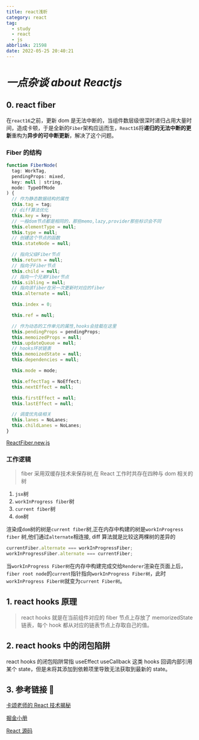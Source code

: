 ```yaml
---
title: react浅析
category: react
tag:
  - study
  - react
  - js
abbrlink: 21598
date: 2022-05-25 20:40:21
---
```


# _***一点杂谈 about Reactjs***_

## 0. react fiber

在`react16`之前，更新 dom 是无法中断的，当组件数层级很深时递归占用大量时间，造成卡顿，于是全新的`Fiber`架构应运而生，`React16`将**递归的无法中断的更新**重构为**异步的可中断更新**，解决了这个问题。

### Fiber 的结构

```js
function FiberNode(
  tag: WorkTag,
  pendingProps: mixed,
  key: null | string,
  mode: TypeOfMode
) {
  // 作为静态数据结构的属性
  this.tag = tag;
  // diff算法优化
  this.key = key;
  // 一般dom节点都是相同的，那些memo,lazy,provider那些标识会不同
  this.elementType = null;
  this.type = null;
  // 创建这个节点的函数
  this.stateNode = null;

  // 指向父级Fiber节点
  this.return = null;
  // 指向子Fiber节点
  this.child = null;
  // 指向一个兄弟Fiber节点
  this.sibling = null;
  // 指向该fiber在另一次更新时对应的fiber
  this.alternate = null;

  this.index = 0;

  this.ref = null;

  // 作为动态的工作单元的属性,hooks会挂载在这里
  this.pendingProps = pendingProps;
  this.memoizedProps = null;
  this.updateQueue = null;
  // hooks环状链表
  this.memoizedState = null;
  this.dependencies = null;

  this.mode = mode;

  this.effectTag = NoEffect;
  this.nextEffect = null;

  this.firstEffect = null;
  this.lastEffect = null;

  // 调度优先级相关
  this.lanes = NoLanes;
  this.childLanes = NoLanes;
}
```

[ReactFiber.new.js](https://github.com/facebook/react/blob/main/packages/react-reconciler/src/ReactFiber.new.js)

### 工作逻辑

> fiber 采用双缓存技术来保存树,在 React 工作时共存在四种与 dom 相关的树

1.  `jsx`树
2.  `workInProgress fiber`树
3.  `current fiber`树
4.  `dom`树

渲染成`dom`树的树是`current fiber`树,正在内存中构建的树是`workInProgress fiber` 树,他们通过`alternate`相连接, diff 算法就是比较这两棵树的差异的

```js
currentFiber.alternate === workInProgressFiber;
workInProgressFiber.alternate === currentFiber;
```

当`workInProgress Fiber树`在内存中构建完成交给`Renderer`渲染在页面上后，`fiber root node`的`current`指针指向`workInProgress Fiber树`，此时`workInProgress Fiber树`就变为`current Fiber树`。

## 1. react hooks 原理

> react hooks 就是在当前组件对应的 fiber 节点上存放了 memorizedState 链表，每个 hook 都从对应的链表节点上存取自己的值。

## 2. react hooks 中的闭包陷阱

react hooks 的闭包陷阱常指 useEffect useCallback 这类 hooks 回调内部引用某个 state，但是未将其添加到依赖项里导致无法获取到最新的 state。

## **3. 参考链接 🔗**

[卡颂老师的 React 技术揭秘](https://react.iamkasong.com/)

[掘金小册](https://juejin.cn/book/6945998773818490884/section/6959872072906440743)

[React 源码](https://github.com/facebook/react)
